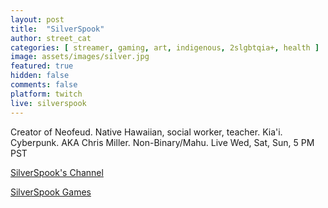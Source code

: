 ```yaml
---
layout: post
title:  "SilverSpook"
author: street_cat
categories: [ streamer, gaming, art, indigenous, 2slgbtqia+, health ]
image: assets/images/silver.jpg
featured: true
hidden: false
comments: false
platform: twitch
live: silverspook
---
```


Creator of Neofeud. Native Hawaiian, social worker, teacher. Kia'i. Cyberpunk. AKA Chris Miller. Non-Binary/Mahu. Live Wed, Sat, Sun, 5 PM PST

<a href="https://www.twitch.tv/silverspook">SilverSpook's Channel</a>

<a href="https://x.com/SilvrSpookGames">SilverSpook Games</a>

